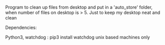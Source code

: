 Program to clean up files from desktop and put in a 'auto_store' folder, when number of files on desktop is > 5. Just to keep my desktop neat and clean

Dependencies:

Python3, 
watchdog : pip3 install watchdog
unix based machines only
